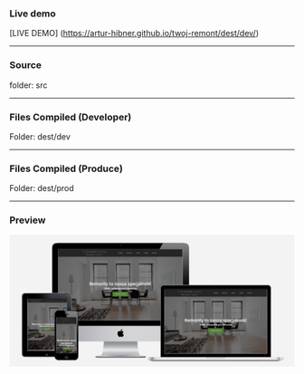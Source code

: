 ### Live demo  


[LIVE DEMO] (https://artur-hibner.github.io/twoj-remont/dest/dev/)

---------------
### Source ###
folder: src 

---------------

### Files Compiled (Developer) ###

Folder: dest/dev

---------------

### Files Compiled (Produce) ###

Folder: dest/prod

---------------

### Preview
![picture alt](twojremont-preview.png "Twój remont")